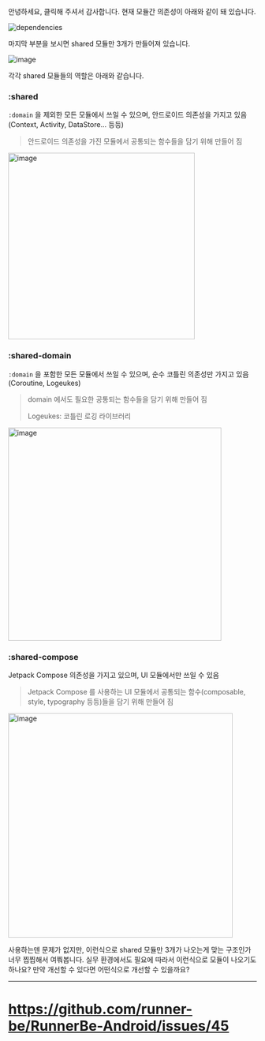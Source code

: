 안녕하세요, 클릭해 주셔서 감사합니다. 현재 모듈간 의존성이 아래와 같이 돼 있습니다.

![dependencies](https://github.com/runner-be/RunnerBe-Android/raw/develop/art/project-dependency-graph/graph.dot.png)

마지막 부분을 보시면 shared 모듈만 3개가 만들어져 있습니다.

![image](https://user-images.githubusercontent.com/40740128/158545047-dc14b1f2-358c-4531-9a84-54cb5441cb80.png)

각각 shared 모듈들의 역할은 아래와 같습니다.

### :shared

`:domain` 을 제외한 모든 모듈에서 쓰일 수 있으며, 안드로이드 의존성을 가지고 있음 (Context, Activity, DataStore... 등등)

> 안드로이드 의존성을 가진 모듈에서 공통되는 함수들을 담기 위해 만들어 짐

<img width="378" alt="image" src="https://user-images.githubusercontent.com/40740128/158544543-7065b0fe-5f99-4b18-a4f6-a5ae184fa5df.png">

### :shared-domain

`:domain` 을 포함한 모든 모듈에서 쓰일 수 있으며, 순수 코틀린 의존성만 가지고 있음 (Coroutine, Logeukes)

> domain 에서도 필요한 공통되는 함수들을 담기 위해 만들어 짐
> 
> Logeukes: 코틀린 로깅 라이브러리

<img width="432" alt="image" src="https://user-images.githubusercontent.com/40740128/158544762-cd372cf0-9265-4172-a5aa-469d220e1fc5.png">


### :shared-compose

Jetpack Compose 의존성을 가지고 있으며, UI 모듈에서만 쓰일 수 있음

> Jetpack Compose 를 사용하는 UI 모듈에서 공통되는 함수(composable, style, typography 등등)들을 담기 위해 만들어 짐

<img width="455" alt="image" src="https://user-images.githubusercontent.com/40740128/158544649-1a11eda7-2d7d-4273-a1d0-439d6d4b2191.png">

사용하는덴 문제가 없지만, 이런식으로 shared 모듈만 3개가 나오는게 맞는 구조인가 너무 찝찝해서 여쭤봅니다. 실무 환경에서도 필요에 따라서 이런식으로 모듈이 나오기도 하나요? 만약 개선할 수 있다면 어떤식으로 개선할 수 있을까요?

---

# https://github.com/runner-be/RunnerBe-Android/issues/45
